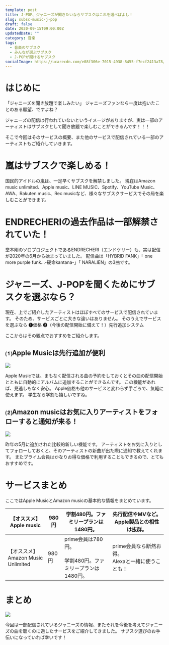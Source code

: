 ```yaml
---
template: post
title: J-POP、ジャニーズが聞きたいならサブスクはこれを選べばよし！
slug: subsc-music-j-pop
draft: false
date: 2020-09-15T09:00:00Z
updatedDate: ""
category: 音楽
tags:
  - 音楽のサブスク
  - みんなが選ぶサブスク
  - J-POPが聞けるサブスク
socialImage: https://ucarecdn.com/e08f306e-7015-4938-8455-f7ecf2413a78/
---
```


# はじめに

「ジャニーズを聞き放題で楽しみたい」
ジャニーズファンなら一度は抱いたことのある願望、ですよね？

ジャニーズの配信は行われていないというイメージがありますが、実は一部のアーティストはサブスクとして聞き放題で楽しむことができるんです！！！

そこで今回はそのサービスの概要、また他のサービスで配信されている一部のアーティストもご紹介していきます。

# 嵐はサブスクで楽しめる！

国民的アイドルの嵐は、一足早くサブスクを解禁しました。
現在はAmazon music unlimited、Apple music、LINE MUSIC、Spotify、YouTube Music、AWA、Rakuten music、Rec musicなど、様々なサブスクサービスでその局を楽しむことができます。

# ENDRECHERIの過去作品は一部解禁されていた！
堂本剛のソロプロジェクトであるENDRECHERI（エンドケリー）も、実は配信が2020年の6月から始まっていました。
配信曲は「HYBRID FANK」「 one more purple funk...-硬命kantana-」「 NARALIEN」の3曲です。

# ジャニーズ、J-POPを聞くためにサブスクを選ぶなら？
現在、上でご紹介したアーティストはほぼすべてのサービスで配信されています。
そのため、サービスごとに大きな違いはありません。
そのうえでサービスを選ぶなら
❶価格
❷（今後の配信開始に備えて！）先行追加システム

ここからはその観点でおすすめをご紹介します。

## ⑴Apple Musicは先行追加が便利

![](https://ucarecdn.com/9b3eef13-c139-4acb-95ff-b48582e152bf/)

Apple Musicでは、まもなく配信される曲の予約をしておくとその曲の配信開始とともに自動的にアルバムに追加することができるんです。
この機能があれば、見逃しもなく安心。
Apple価格も他のサービスと変わらず手ごろで、気軽に使えます。
学生なら学割も嬉しいですね。

## ⑵Amazon musicはお気に入りアーティストをフォローすると通知が来る！

![](https://ucarecdn.com/8a9bc0e3-8352-4e92-ad50-56a5fc65111f/)

昨年の5月に追加された比較的新しい機能です。
アーティストをお気に入りとしてフォローしておくと、そのアーティストの新曲が出た際に通知で教えてくれます。
またプライム会員はかなりお得な価格で利用することもできるので、とてもおすすめです。

# サービスまとめ

ここではApple MusicとAmazon musicの基本的な情報をまとめています。

| 【オススメ】<br>Apple music | 980円 | 学割480円。ファミリープランは1480円。 | 先行配信やMVなど。Apple製品との相性は抜群。 |
| --- | --- | --- | --- |
| 【オススメ】<br>Amazon Music Unlimited | 980円 | prime会員は780円。<br><br>学割480円。ファミリープランは1480円。 | prime会員なら断然お得。<br>Alexaと一緒に使うことも！ |


# まとめ
![](https://ucarecdn.com/86f06f66-8706-42da-8420-23d26b816736/)

今回は一部配信されているジャニーズの情報、またそれを今後を考えてジャニーズの曲を聴くのに適したサービスをご紹介してきました。
サブスク選びのお手伝いになっていれば幸いです！